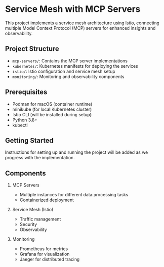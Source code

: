 # Service Mesh with MCP Servers

This project implements a service mesh architecture using Istio, connecting multiple Model Context Protocol (MCP) servers for enhanced insights and observability.

## Project Structure

- `mcp-servers/`: Contains the MCP server implementations
- `kubernetes/`: Kubernetes manifests for deploying the services
- `istio/`: Istio configuration and service mesh setup
- `monitoring/`: Monitoring and observability components

## Prerequisites

- Podman for macOS (container runtime)
- minikube (for local Kubernetes cluster)
- Istio CLI (will be installed during setup)
- Python 3.8+
- kubectl

## Getting Started

Instructions for setting up and running the project will be added as we progress with the implementation.

## Components

1. MCP Servers
   - Multiple instances for different data processing tasks
   - Containerized deployment
   
2. Service Mesh (Istio)
   - Traffic management
   - Security
   - Observability
   
3. Monitoring
   - Prometheus for metrics
   - Grafana for visualization
   - Jaeger for distributed tracing